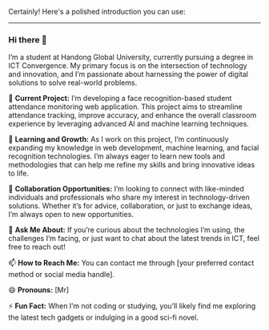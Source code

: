 Certainly! Here's a polished introduction you can use:

---

### Hi there 👋

I’m a student at Handong Global University, currently pursuing a degree in ICT Convergence. My primary focus is on the intersection of technology and innovation, and I’m passionate about harnessing the power of digital solutions to solve real-world problems.

🔭 **Current Project:** I’m developing a face recognition-based student attendance monitoring web application. This project aims to streamline attendance tracking, improve accuracy, and enhance the overall classroom experience by leveraging advanced AI and machine learning techniques.

🌱 **Learning and Growth:** As I work on this project, I’m continuously expanding my knowledge in web development, machine learning, and facial recognition technologies. I’m always eager to learn new tools and methodologies that can help me refine my skills and bring innovative ideas to life.

👯 **Collaboration Opportunities:** I’m looking to connect with like-minded individuals and professionals who share my interest in technology-driven solutions. Whether it’s for advice, collaboration, or just to exchange ideas, I’m always open to new opportunities.

💬 **Ask Me About:** If you’re curious about the technologies I’m using, the challenges I’m facing, or just want to chat about the latest trends in ICT, feel free to reach out!

📫 **How to Reach Me:** You can contact me through [your preferred contact method or social media handle].

😄 **Pronouns:** [Mr]

⚡ **Fun Fact:** When I’m not coding or studying, you’ll likely find me exploring the latest tech gadgets or indulging in a good sci-fi novel.
